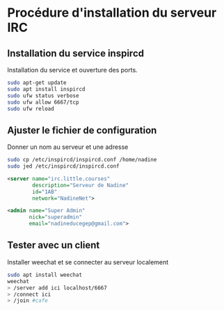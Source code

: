 
# Procédure d'installation du serveur IRC

## Installation du service inspircd

Installation du service et ouverture des ports.

```bash
sudo apt-get update
sudo apt install inspircd
sudo ufw status verbose
sudo ufw allow 6667/tcp
sudo ufw reload
```
## Ajuster le fichier de configuration

Donner un nom au serveur et une adresse

```bash
sudo cp /etc/inspircd/inspircd.conf /home/nadine
sudo jed /etc/inspircd/inspircd.conf
```

```xml
<server name="irc.little.courses"
        description="Serveur de Nadine"
        id="1AB"
        network="NadineNet">

<admin name="Super Admin"
       nick="superadmin"
       email="nadineducegep@gmail.com">
  ```
## Tester avec un client

Installer weechat et se connecter au serveur localement

```bash
sudo apt install weechat
weechat
> /server add ici localhost/6667
> /connect ici
> /join #cafe
```
